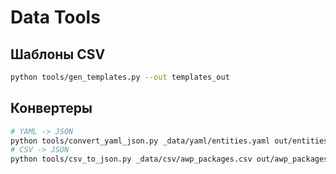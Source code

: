 # Data Tools

## Шаблоны CSV
```bash
python tools/gen_templates.py --out templates_out
```

## Конвертеры
```bash
# YAML -> JSON
python tools/convert_yaml_json.py _data/yaml/entities.yaml out/entities.json
# CSV -> JSON
python tools/csv_to_json.py _data/csv/awp_packages.csv out/awp_packages.json
```
